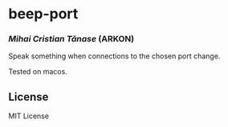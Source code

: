 # beep-port
### _Mihai Cristian Tănase_ (ARKON)

Speak something when connections to the chosen port change.

Tested on macos.

## License

MIT License
